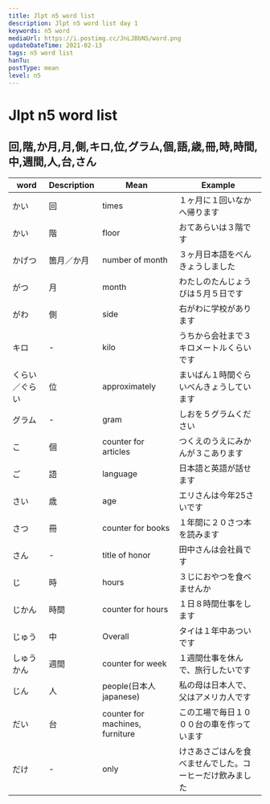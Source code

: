 ```yaml
---
title: Jlpt n5 word list
description: Jlpt n5 word list day 1
keywords: n5 word
mediaUrl: https://i.postimg.cc/JnLJBbNS/word.png
updateDateTime: 2021-02-13
tags: n5 word list
hanTu:
postType: mean
level: n5
---
```


# Jlpt n5 word list
## 回,階,か月,月,側,キロ,位,グラム,個,語,歳,冊,時,時間,中,週間,人,台,さん
| word | Description | Mean | Example |
| --- | --- | --- | --- |
| かい | 回 | times | １ヶ月に１回いなかへ帰ります |
| かい | 階 | floor | おてあらいは３階です |
| かげつ | 箇月／か月 | number of month | ３ヶ月日本語をべんきょうしました |
| がつ | 月 | month | わたしのたんじょうびは５月５日です |
| がわ | 側 | side | 右がわに学校があります |
| キロ | - | kilo | うちから会社まで３キロメートルくらいです |
| くらい／ぐらい | 位 | approximately | まいばん１時間ぐらいべんきょうしています |
| グラム | - | gram | しおを５グラムください |
| こ | 個 | counter for articles | つくえのうえにみかんが３こあります |
| ご | 語 | language | 日本語と英語が話せます |
| さい | 歳 | age | エリさんは今年25さいです |
| さつ | 冊 | counter for books | １年間に２０さつ本を読みます |
| さん | - | title of honor | 田中さんは会社員です |
| じ | 時 | hours | ３じにおやつを食べませんか |
| じかん | 時間 | counter for hours | １日８時間仕事をします |
| じゅう | 中 | Overall | タイは１年中あついです |
| しゅうかん | 週間 | counter for week | １週間仕事を休んで、旅行したいです |
| じん | 人 | people(日本人 japanese) | 私の母は日本人で、父はアメリカ人です |
| だい | 台 | counter for machines, furniture | この工場で毎日１０００台の車を作っています |
| だけ | - | only | けさあさごはんを食べませんでした。コーヒーだけ飲みました |
